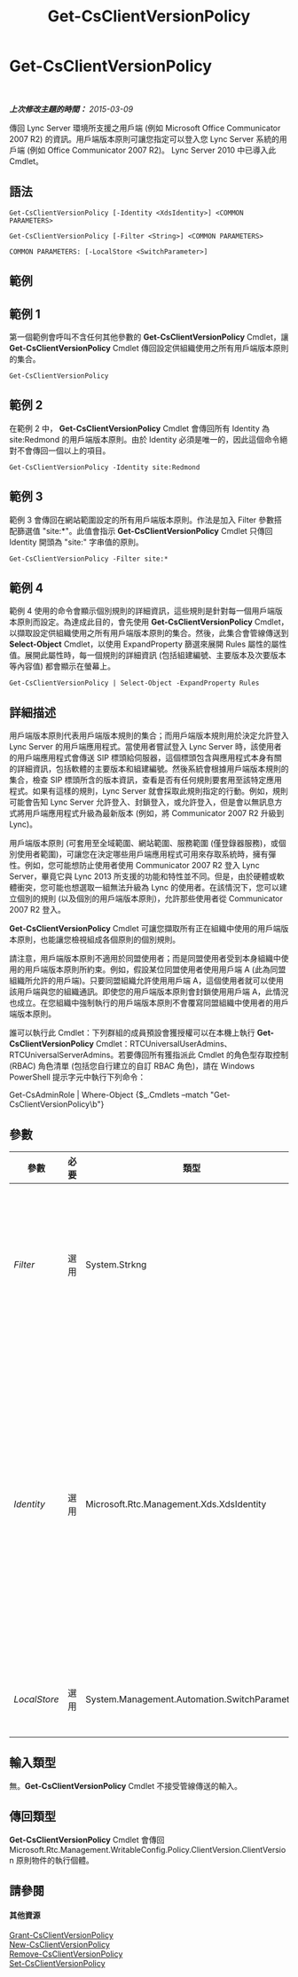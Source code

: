 ﻿---
title: Get-CsClientVersionPolicy
TOCTitle: Get-CsClientVersionPolicy
ms:assetid: d99bfa89-01a7-4dd4-8f6e-96e0a84ab1ce
ms:mtpsurl: https://technet.microsoft.com/zh-tw/library/Gg398957(v=OCS.15)
ms:contentKeyID: 49292483
ms.date: 08/10/2015
mtps_version: v=OCS.15
ms.translationtype: HT
---

# Get-CsClientVersionPolicy

 

_**上次修改主題的時間：** 2015-03-09_

傳回 Lync Server 環境所支援之用戶端 (例如 Microsoft Office Communicator 2007 R2) 的資訊。用戶端版本原則可讓您指定可以登入您 Lync Server 系統的用戶端 (例如 Office Communicator 2007 R2)。 Lync Server 2010 中已導入此 Cmdlet。

## 語法

    Get-CsClientVersionPolicy [-Identity <XdsIdentity>] <COMMON PARAMETERS>

    Get-CsClientVersionPolicy [-Filter <String>] <COMMON PARAMETERS>

    COMMON PARAMETERS: [-LocalStore <SwitchParameter>]

## 範例

## 範例 1

第一個範例會呼叫不含任何其他參數的 **Get-CsClientVersionPolicy** Cmdlet，讓 **Get-CsClientVersionPolicy** Cmdlet 傳回設定供組織使用之所有用戶端版本原則的集合。

    Get-CsClientVersionPolicy

## 範例 2

在範例 2 中， **Get-CsClientVersionPolicy** Cmdlet 會傳回所有 Identity 為 site:Redmond 的用戶端版本原則。由於 Identity 必須是唯一的，因此這個命令絕對不會傳回一個以上的項目。

    Get-CsClientVersionPolicy -Identity site:Redmond

## 範例 3

範例 3 會傳回在網站範圍設定的所有用戶端版本原則。作法是加入 Filter 參數搭配篩選值 "site:\*"。此值會指示 **Get-CsClientVersionPolicy** Cmdlet 只傳回 Identity 開頭為 "site:" 字串值的原則。

    Get-CsClientVersionPolicy -Filter site:*

## 範例 4

範例 4 使用的命令會顯示個別規則的詳細資訊，這些規則是針對每一個用戶端版本原則而設定。為達成此目的，會先使用 **Get-CsClientVersionPolicy** Cmdlet，以擷取設定供組織使用之所有用戶端版本原則的集合。然後，此集合會管線傳送到 **Select-Object** Cmdlet，以使用 ExpandProperty 篩選來展開 Rules 屬性的屬性值。展開此屬性時，每一個規則的詳細資訊 (包括組建編號、主要版本及次要版本等內容值) 都會顯示在螢幕上。

    Get-CsClientVersionPolicy | Select-Object -ExpandProperty Rules

## 詳細描述

用戶端版本原則代表用戶端版本規則的集合；而用戶端版本規則用於決定允許登入 Lync Server 的用戶端應用程式。當使用者嘗試登入 Lync Server 時，該使用者的用戶端應用程式會傳送 SIP 標頭給伺服器，這個標頭包含與應用程式本身有關的詳細資訊，包括軟體的主要版本和組建編號。然後系統會根據用戶端版本規則的集合，檢查 SIP 標頭所含的版本資訊，查看是否有任何規則要套用至該特定應用程式。如果有這樣的規則，Lync Server 就會採取此規則指定的行動。例如，規則可能會告知 Lync Server 允許登入、封鎖登入，或允許登入，但是會以無訊息方式將用戶端應用程式升級為最新版本 (例如，將 Communicator 2007 R2 升級到 Lync)。

用戶端版本原則 (可套用至全域範圍、網站範圍、服務範圍 (僅登錄器服務)，或個別使用者範圍)，可讓您在決定哪些用戶端應用程式可用來存取系統時，擁有彈性。例如，您可能想防止使用者使用 Communicator 2007 R2 登入 Lync Server，畢竟它與 Lync 2013 所支援的功能和特性並不同。但是，由於硬體或軟體衝突，您可能也想選取一組無法升級為 Lync 的使用者。在該情況下，您可以建立個別的規則 (以及個別的用戶端版本原則)，允許那些使用者從 Communicator 2007 R2 登入。

**Get-CsClientVersionPolicy** Cmdlet 可讓您擷取所有正在組織中使用的用戶端版本原則，也能讓您檢視組成各個原則的個別規則。

請注意，用戶端版本原則不適用於同盟使用者；而是同盟使用者受到本身組織中使用的用戶端版本原則所約束。例如，假設某位同盟使用者使用用戶端 A (此為同盟組織所允許的用戶端)。只要同盟組織允許使用用戶端 A，這個使用者就可以使用該用戶端與您的組織通訊。即使您的用戶端版本原則會封鎖使用用戶端 A，此情況也成立。在您組織中強制執行的用戶端版本原則不會覆寫同盟組織中使用者的用戶端版本原則。

誰可以執行此 Cmdlet：下列群組的成員預設會獲授權可以在本機上執行 **Get-CsClientVersionPolicy** Cmdlet：RTCUniversalUserAdmins、RTCUniversalServerAdmins。若要傳回所有獲指派此 Cmdlet 的角色型存取控制 (RBAC) 角色清單 (包括您自行建立的自訂 RBAC 角色)，請在 Windows PowerShell 提示字元中執行下列命令：

Get-CsAdminRole | Where-Object {$\_.Cmdlets –match "Get-CsClientVersionPolicy\\b"}

## 參數


<table>
<colgroup>
<col style="width: 25%" />
<col style="width: 25%" />
<col style="width: 25%" />
<col style="width: 25%" />
</colgroup>
<thead>
<tr class="header">
<th>參數</th>
<th>必要</th>
<th>類型</th>
<th>說明</th>
</tr>
</thead>
<tbody>
<tr class="odd">
<td><p><em>Filter</em></p></td>
<td><p>選用</p></td>
<td><p>System.Strkng</p></td>
<td><p>可讓您在指定要擷取的原則時使用萬用字元。例如，下列語法會傳回所有在網站範圍內設定的原則：-Filter &quot;site:*&quot;。下列語法會傳回所有在個別使用者範圍內設定的原則：-Filter &quot;tag:*&quot;。</p>
<p>您無法在同一個命令中同時使用 Filter 與 Identity 參數。</p></td>
</tr>
<tr class="even">
<td><p><em>Identity</em></p></td>
<td><p>選用</p></td>
<td><p>Microsoft.Rtc.Management.Xds.XdsIdentity</p></td>
<td><p>要傳回之原則的唯一識別碼。若要傳回全域原則，請使用下列語法：-Identity global。若要傳回在網站範圍設定的原則，請使用下列語法：-Identity &quot;site:Redmond&quot;。若要傳回在服務範圍設定的原則，請使用下列語法：-Identity &quot;Registrar:atl-cs-001.litwareinc.com&quot;。登錄器服務是唯一能主控用戶端版本原則的服務。</p>
<p>原則也能在個別使用者範圍內加以設定。若要傳回其中一個原則，請使用類似下列的語法：-Identity &quot;SalesDepartmentPolicy&quot;。</p>
<p>若未加入此參數，將會傳回所有設定供組織使用的用戶端版本原則。</p></td>
</tr>
<tr class="odd">
<td><p><em>LocalStore</em></p></td>
<td><p>選用</p></td>
<td><p>System.Management.Automation.SwitchParameter</p></td>
<td><p>從 中央管理存放區本機複本擷取用戶端版本原則資料，而不從 中央管理存放區本身擷取。</p></td>
</tr>
</tbody>
</table>


## 輸入類型

無。**Get-CsClientVersionPolicy** Cmdlet 不接受管線傳送的輸入。

## 傳回類型

**Get-CsClientVersionPolicy** Cmdlet 會傳回 Microsoft.Rtc.Management.WritableConfig.Policy.ClientVersion.ClientVersion 原則物件的執行個體。

## 請參閱

#### 其他資源

[Grant-CsClientVersionPolicy](grant-csclientversionpolicy.md)  
[New-CsClientVersionPolicy](new-csclientversionpolicy.md)  
[Remove-CsClientVersionPolicy](remove-csclientversionpolicy.md)  
[Set-CsClientVersionPolicy](set-csclientversionpolicy.md)

